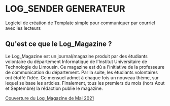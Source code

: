 # LOG_SENDER GENERATEUR
Logiciel de création de Template simple pour communiquer par courriel avec les lecteurs

## Qu'est ce que le Log_Magazine ?

Le Log_Magazine est un journal/magazine produit par des étudiants volontaire du département Informatique de l'Institut Universitaire de Technologie du Limousin. Ce magazine est dû a l'initiative de la professeure de communication du département. Par la suite, les étudiants volontaires ont étoffé l'idée. Ce mensuel admet à chaque fois un nouveau thème, sur lequel se base les articles. Finalement, tous les premiers du mois (hors Aout et Septembre) la rédaction publie le magazine.

[Couverture du Log_Magazine de Mai 2021](https://github.com/Jeremod-Dev/Log_magazineSender/blob/main/image/Couverture.PNG)

